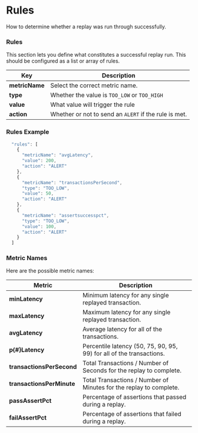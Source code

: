 
# Rules

How to determine whether a replay was run through successfully.

### Rules

This section lets you define what constitutes a successful replay run. This should be configured as a list or array of rules.

| Key            | Description                                           |
| -------------- | ----------------------------------------------------- |
| **metricName** | Select the correct metric name.                       |
| **type**       | Whether the value is `TOO_LOW` or `TOO_HIGH`          |
| **value**      | What value will trigger the rule                      |
| **action**     | Whether or not to send an `ALERT` if the rule is met. |

### Rules Example

```javascript
  "rules": [
    {
      "metricName": "avgLatency",
      "value": 200,
      "action": "ALERT"
    },
    {
      "metricName": "transactionsPerSecond",
      "type": "TOO_LOW",
      "value": 50,
      "action": "ALERT"
    },
    {
      "metricName": "assertsuccesspct",
      "type": "TOO_LOW",
      "value": 100,
      "action": "ALERT"
    }
  ]
```

### Metric Names

Here are the possible metric names:

| Metric                    | Description                                                          |
| ------------------------- | -------------------------------------------------------------------- |
| **minLatency**            | Minimum latency for any single replayed transaction.                 |
| **maxLatency**            | Maximum latency for any single replayed transaction.                 |
| **avgLatency**            | Average latency for all of the transactions.                         |
| **p{#}Latency**           | Percentile latency (50, 75, 90, 95, 99) for all of the transactions. |
| **transactionsPerSecond** | Total Transactions / Number of Seconds for the replay to complete.   |
| **transactionsPerMinute** | Total Transactions / Number of Minutes for the replay to complete.   |
| **passAssertPct**         | Percentage of assertions that passed during a replay.                |
| **failAssertPct**         | Percentage of assertions that failed during a replay.                |
